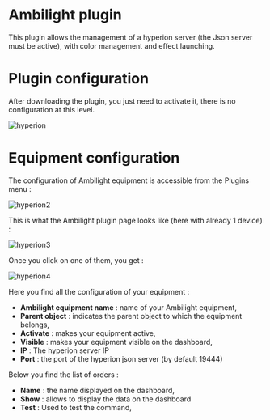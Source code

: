 # Ambilight plugin

This plugin allows the management of a hyperion server (the Json server must be active), with color management and effect launching.

# Plugin configuration 

After downloading the plugin, you just need to activate it, there is no configuration at this level.

![hyperion](../images/hyperion.PNG)

# Equipment configuration 

The configuration of Ambilight equipment is accessible from the Plugins menu :

![hyperion2](../images/hyperion2.PNG)

This is what the Ambilight plugin page looks like (here with already 1 device) :

![hyperion3](../images/hyperion3.PNG)

Once you click on one of them, you get :

![hyperion4](../images/hyperion4.PNG)

Here you find all the configuration of your equipment :

-   **Ambilight equipment name** : name of your Ambilight equipment,
-   **Parent object** : indicates the parent object to which the equipment belongs,
-   **Activate** : makes your equipment active,
-   **Visible** : makes your equipment visible on the dashboard,
-   **IP** : The hyperion server IP
-   **Port** : the port of the hyperion json server (by default 19444)

Below you find the list of orders :

-   **Name** : the name displayed on the dashboard,
-   **Show** : allows to display the data on the dashboard
-   **Test** : Used to test the command,



